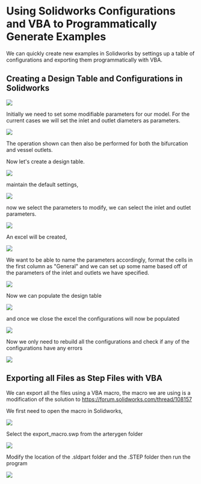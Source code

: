 # Using Solidworks Configurations and VBA to Programmatically Generate Examples

We can quickly create new examples in Solidworks by settings up a table of
configurations and exporting them programmatically with VBA.


## Creating a Design Table and Configurations in Solidworks

![](./images/solidworks_vba_and_configurations/configurations.PNG)

Initially we need to set some modifiable parameters for our model. For
the current cases we will set the inlet and outlet diameters as parameters.

![](./images/solidworks_vba_and_configurations/creating_a_parameter.PNG)

The operation shown can then also be performed for both the bifurcation and
vessel outlets.

Now let's create a design table.

![](./images/solidworks_vba_and_configurations/creating_a_design_table.PNG)

maintain the default settings,

![](./images/solidworks_vba_and_configurations/design_table_parameters.PNG)

now we select the parameters to modify, we can select the inlet and
outlet parameters.

![](./images/solidworks_vba_and_configurations/select_parameters_to_modify.PNG)

An excel will be created,

![](./images/solidworks_vba_and_configurations/excel_initial.PNG)

We want to be able to name the parameters accordingly, format the cells
in the first column as "General" and we can set up some name based off of
the parameters of the inlet and outlets we have specified.

![](./images/solidworks_vba_and_configurations/appropriate_naming.PNG)

Now we can populate the design table

![](./images/solidworks_vba_and_configurations/populated_excel.PNG)

and once we close the excel the configurations will now be populated

![](./images/solidworks_vba_and_configurations/populated_configurations.PNG)

Now we only need to rebuild all the configurations and check if any of the
configurations have any errors

![](./images/solidworks_vba_and_configurations/rebuild_all_configurations.PNG)


## Exporting all Files as Step Files with VBA

We can export all the files using a VBA macro, the macro we are using
is a modification of the solution to https://forum.solidworks.com/thread/108157

We first need to open the macro in Solidworks,

![](./images/solidworks_vba_and_configurations/edit_macro.PNG)

Select the export_macro.swp from the arterygen folder

![](./images/solidworks_vba_and_configurations/export_macro.PNG)

Modify the location of the .sldpart folder and the .STEP folder then run the program


![](./images/solidworks_vba_and_configurations/modify_stuff.PNG)